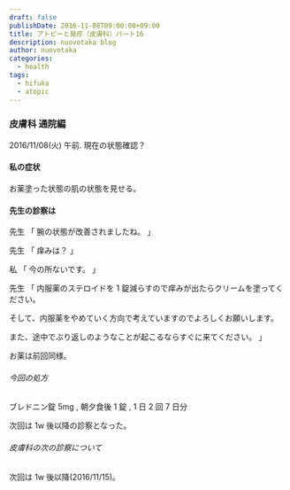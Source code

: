 ```yaml
---
draft: false
publishDate: 2016-11-08T09:00:00+09:00
title: アトピーと発疹（皮膚科）パート16
description: nuovotaka blog
author: nuovotaka
categories:
  - health
tags:
  - hifuka
  - atopic
---
```


### 皮膚科 通院編

2016/11/08(火) 午前.
現在の状態確認？

#### 私の症状

お薬塗った状態の肌の状態を見せる。

#### 先生の診察は

先生
「
腕の状態が改善されましたね。
」

先生
「
痒みは？
」

私
「
今の所ないです。
」

先生
「
内服薬のステロイドを 1 錠減らすので痒みが出たらクリームを塗ってください。

そして、内服薬をやめていく方向で考えていますのでよろしくお願いします。

また、途中でぶり返しのようなことが起こるならすぐに来てください。
」

お薬は前回同様。

###### 今回の処方

ブレドニン錠 5mg , 朝夕食後 1 錠 , 1 日 2 回 7 日分

次回は 1w 後以降の診察となった。

###### 皮膚科の次の診察について

次回は 1w 後以降(2016/11/15)。
